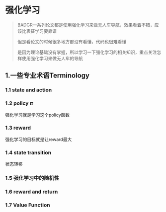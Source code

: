 # 强化学习

> BADGR一系列论文都是使用强化学习来做无人车导航，效果看着不错，应该比表征学习要靠谱
>
> 但是看论文的时候很多地方都没有看懂，代码也很难看懂
>
> 是因为理论基础没有掌握，所以学习一下强化学习的相关知识，重点关注怎样使用强化学习来做无人车的导航

## 1.一些专业术语Terminology

### 1.1 state and action



### 1.2 policy $\pi$

强化学习就是学习这个policy函数



### 1.3 reward

强化学习的目标就是让reward最大

### 1.4 state transition

状态转移

### 1.5 强化学习中的随机性



### 1.6 reward and return



### 1.7 Value Function

